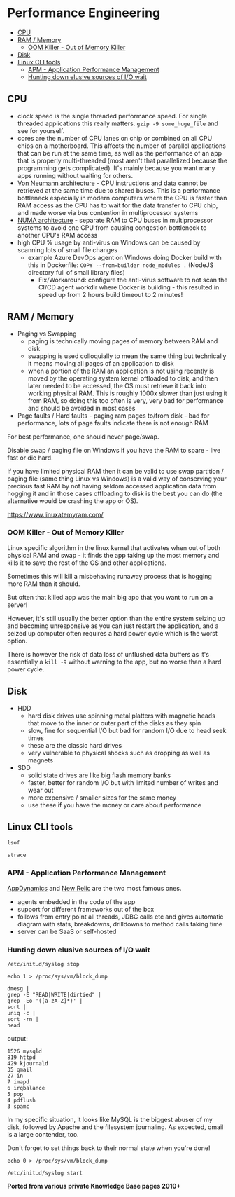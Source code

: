 # Performance Engineering

<!-- INDEX_START -->

- [CPU](#cpu)
- [RAM / Memory](#ram--memory)
  - [OOM Killer - Out of Memory Killer](#oom-killer---out-of-memory-killer)
- [Disk](#disk)
- [Linux CLI tools](#linux-cli-tools)
  - [APM - Application Performance Management](#apm---application-performance-management)
  - [Hunting down elusive sources of I/O wait](#hunting-down-elusive-sources-of-io-wait)

<!-- INDEX_END -->

## CPU

- clock speed is the single threaded performance speed. For single threaded applications this really matters. `gzip -9 some_huge_file` and see for yourself.
- cores are the number of CPU lanes on chip or combined on all CPU chips on a motherboard. This affects the number of parallel applications that can be run at the same time, as well as the performance of an app that is properly multi-threaded (most aren't that parallelized because the programming gets complicated). It's mainly because you want many apps running without waiting for others.
- [Von Neumann architecture](https://en.wikipedia.org/wiki/Von_Neumann_architecture) - CPU instructions and data cannot be retrieved at the same time due to shared buses. This is a performance bottleneck especially in modern computers where the CPU is faster than RAM access as the CPU has to wait for the data transfer to CPU chip, and made worse via bus contention in multiprocessor systems
- [NUMA architecture](https://en.wikipedia.org/wiki/Non-uniform_memory_access) - separate RAM to CPU buses in multiprocessor systems to avoid one CPU from causing congestion bottleneck to another CPU's RAM access
- high CPU % usage by anti-virus on Windows can be caused by scanning lots of small file changes
  - example Azure DevOps agent on Windows doing Docker build with this in Dockerfile: `COPY --from=builder node_modules .` (NodeJS directory full of small library files)
    - Fix/Workaround: configure the anti-virus software to not scan the CI/CD agent workdir where Docker is building - this resulted in speed up from 2 hours build timeout to 2 minutes!

## RAM / Memory

- Paging vs Swapping
  - paging is technically moving pages of memory between RAM and disk
  - swapping is used colloquially to mean the same thing but technically it means moving all pages of an application to disk
  - when a portion of the RAM an application is not using recently is moved by the operating system kernel offloaded to disk, and then later needed to be accessed, the OS must retrieve it back into working physical RAM. This is roughly 1000x slower than just using it from RAM, so doing this too often is very, very bad for performance and should be avoided in most cases
- Page faults / Hard faults - paging ram pages to/from disk - bad for performance, lots of page faults indicate there is not enough RAM

For best performance, one should never page/swap.

Disable swap / paging file on Windows if you have the RAM to spare - live fast or die hard.

If you have limited physical RAM then it can be valid to use swap partition / paging file (same thing Linux vs Windows) is a valid way of conserving your precious fast RAM by not having seldom accessed application data from hogging it and in those cases offloading to disk is the best you can do (the alternative would be crashing the app or OS).

<https://www.linuxatemyram.com/>

### OOM Killer - Out of Memory Killer

Linux specific algorithm in the linux kernel that activates when out of both physical RAM and swap - it finds the app taking up the most memory and kills it to save the rest of the OS and other applications.

Sometimes this will kill a misbehaving runaway process that is hogging more RAM than it should.

But often that killed app was the main big app that you want to run on a server!

However, it's still usually the better option than the entire system seizing up and becoming unresponsive as you can just restart the application, and a seized up computer often requires a hard power cycle which is the worst option.

There is however the risk of data loss of unflushed data buffers as it's essentially a `kill -9` without warning to the app, but no worse than a hard power cycle.

## Disk

- HDD
  - hard disk drives use spinning metal platters with magnetic heads that move to the inner or outer part of the disks as they spin
  - slow, fine for sequential I/O but bad for random I/O due to head seek times
  - these are the classic hard drives
  - very vulnerable to physical shocks such as dropping as well as magnets
- SDD
  - solid state drives are like big flash memory banks
  - faster, better for random I/O but with limited number of writes and wear out
  - more expensive / smaller sizes for the same money
  - use these if you have the money or care about performance

## Linux CLI tools

```shell
lsof
```

```shell
strace
```

### APM - Application Performance Management

[AppDynamics](https://www.appdynamics.com/) and [New Relic](https://newrelic.com/) are the two most famous ones.

- agents embedded in the code of the app
- support for different frameworks out of the box
- follows from entry point all threads, JDBC calls etc and gives automatic diagram with stats, breakdowns, drilldowns to method calls taking time
- server can be SaaS or self-hosted

### Hunting down elusive sources of I/O wait

```shell
/etc/init.d/syslog stop
```

```shell
echo 1 > /proc/sys/vm/block_dump
```

```shell
dmesg |
grep -E "READ|WRITE|dirtied" |
grep -Eo '([a-zA-Z]*)' |
sort |
uniq -c |
sort -rn |
head
```

output:

```text
1526 mysqld
819 httpd
429 kjournald
35 qmail
27 in
7 imapd
6 irqbalance
5 pop
4 pdflush
3 spamc
```

In my specific situation, it looks like MySQL is the biggest abuser of my disk, followed by Apache and the filesystem journaling. As expected, qmail is a large contender, too.

Don't forget to set things back to their normal state when you're done!

```shell
echo 0 > /proc/sys/vm/block_dump
```

```shell
/etc/init.d/syslog start
```

**Ported from various private Knowledge Base pages 2010+**
